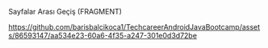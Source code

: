 Sayfalar Arası Geçiş (FRAGMENT)

https://github.com/barisbalcikoca1/TechcareerAndroidJavaBootcamp/assets/86593147/aa534e23-60a6-4f35-a247-301e0d3d72be

